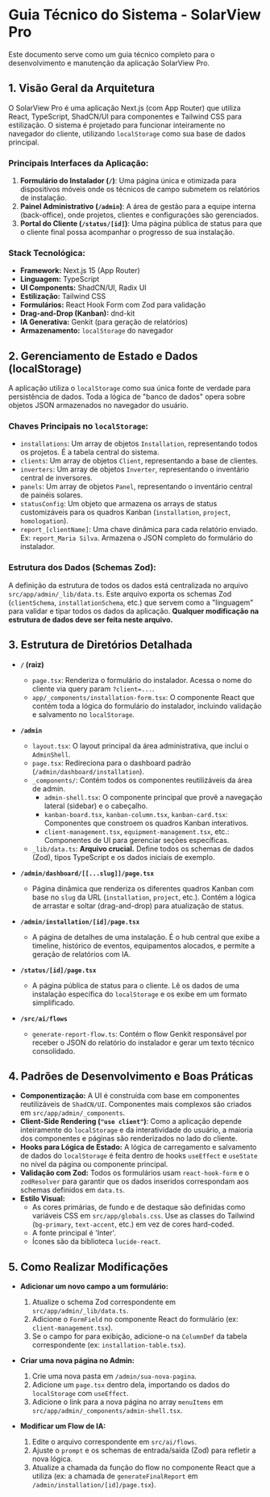 # Guia Técnico do Sistema - SolarView Pro

Este documento serve como um guia técnico completo para o desenvolvimento e manutenção da aplicação SolarView Pro.

## 1. Visão Geral da Arquitetura

O SolarView Pro é uma aplicação Next.js (com App Router) que utiliza React, TypeScript, ShadCN/UI para componentes e Tailwind CSS para estilização. O sistema é projetado para funcionar inteiramente no navegador do cliente, utilizando `localStorage` como sua base de dados principal.

### Principais Interfaces da Aplicação:
1.  **Formulário do Instalador (`/`)**: Uma página única e otimizada para dispositivos móveis onde os técnicos de campo submetem os relatórios de instalação.
2.  **Painel Administrativo (`/admin`)**: A área de gestão para a equipe interna (back-office), onde projetos, clientes e configurações são gerenciados.
3.  **Portal do Cliente (`/status/[id]`)**: Uma página pública de status para que o cliente final possa acompanhar o progresso de sua instalação.

### Stack Tecnológica:
-   **Framework:** Next.js 15 (App Router)
-   **Linguagem:** TypeScript
-   **UI Components:** ShadCN/UI, Radix UI
-   **Estilização:** Tailwind CSS
-   **Formulários:** React Hook Form com Zod para validação
-   **Drag-and-Drop (Kanban):** dnd-kit
-   **IA Generativa:** Genkit (para geração de relatórios)
-   **Armazenamento:** `localStorage` do navegador

## 2. Gerenciamento de Estado e Dados (localStorage)

A aplicação utiliza o `localStorage` como sua única fonte de verdade para persistência de dados. Toda a lógica de "banco de dados" opera sobre objetos JSON armazenados no navegador do usuário.

### Chaves Principais no `localStorage`:
-   `installations`: Um array de objetos `Installation`, representando todos os projetos. É a tabela central do sistema.
-   `clients`: Um array de objetos `Client`, representando a base de clientes.
-   `inverters`: Um array de objetos `Inverter`, representando o inventário central de inversores.
-   `panels`: Um array de objetos `Panel`, representando o inventário central de painéis solares.
-   `statusConfig`: Um objeto que armazena os arrays de status customizáveis para os quadros Kanban (`installation`, `project`, `homologation`).
-   `report_[clientName]`: Uma chave dinâmica para cada relatório enviado. Ex: `report_Maria Silva`. Armazena o JSON completo do formulário do instalador.

### Estrutura dos Dados (Schemas Zod):
A definição da estrutura de todos os dados está centralizada no arquivo `src/app/admin/_lib/data.ts`. Este arquivo exporta os schemas Zod (`clientSchema`, `installationSchema`, etc.) que servem como a "linguagem" para validar e tipar todos os dados da aplicação. **Qualquer modificação na estrutura de dados deve ser feita neste arquivo.**

## 3. Estrutura de Diretórios Detalhada

-   **`/` (raiz)**
    -   `page.tsx`: Renderiza o formulário do instalador. Acessa o nome do cliente via query param `?client=...`.
    -   `app/_components/installation-form.tsx`: O componente React que contém toda a lógica do formulário do instalador, incluindo validação e salvamento no `localStorage`.

-   **`/admin`**
    -   `layout.tsx`: O layout principal da área administrativa, que inclui o `AdminShell`.
    -   `page.tsx`: Redireciona para o dashboard padrão (`/admin/dashboard/installation`).
    -   `_components/`: Contém todos os componentes reutilizáveis da área de admin.
        -   `admin-shell.tsx`: O componente principal que provê a navegação lateral (sidebar) e o cabeçalho.
        -   `kanban-board.tsx`, `kanban-column.tsx`, `kanban-card.tsx`: Componentes que constroem os quadros Kanban interativos.
        -   `client-management.tsx`, `equipment-management.tsx`, etc.: Componentes de UI para gerenciar seções específicas.
    -   `_lib/data.ts`: **Arquivo crucial.** Define todos os schemas de dados (Zod), tipos TypeScript e os dados iniciais de exemplo.

-   **`/admin/dashboard/[[...slug]]/page.tsx`**
    -   Página dinâmica que renderiza os diferentes quadros Kanban com base no `slug` da URL (`installation`, `project`, etc.). Contém a lógica de arrastar e soltar (drag-and-drop) para atualização de status.

-   **`/admin/installation/[id]/page.tsx`**
    -   A página de detalhes de uma instalação. É o hub central que exibe a timeline, histórico de eventos, equipamentos alocados, e permite a geração de relatórios com IA.

-   **`/status/[id]/page.tsx`**
    -   A página pública de status para o cliente. Lê os dados de uma instalação específica do `localStorage` e os exibe em um formato simplificado.

-   **`/src/ai/flows`**
    -   `generate-report-flow.ts`: Contém o flow Genkit responsável por receber o JSON do relatório do instalador e gerar um texto técnico consolidado.

## 4. Padrões de Desenvolvimento e Boas Práticas

-   **Componentização:** A UI é construída com base em componentes reutilizáveis de `ShadCN/UI`. Componentes mais complexos são criados em `src/app/admin/_components`.
-   **Client-Side Rendering (`"use client"`)**: Como a aplicação depende inteiramente do `localStorage` e da interatividade do usuário, a maioria dos componentes e páginas são renderizados no lado do cliente.
-   **Hooks para Lógica de Estado:** A lógica de carregamento e salvamento de dados do `localStorage` é feita dentro de hooks `useEffect` e `useState` no nível da página ou componente principal.
-   **Validação com Zod:** Todos os formulários usam `react-hook-form` e o `zodResolver` para garantir que os dados inseridos correspondam aos schemas definidos em `data.ts`.
-   **Estilo Visual:**
    -   As cores primárias, de fundo e de destaque são definidas como variáveis CSS em `src/app/globals.css`. Use as classes do Tailwind (`bg-primary`, `text-accent`, etc.) em vez de cores hard-coded.
    -   A fonte principal é 'Inter'.
    -   Ícones são da biblioteca `lucide-react`.

## 5. Como Realizar Modificações

-   **Adicionar um novo campo a um formulário:**
    1.  Atualize o schema Zod correspondente em `src/app/admin/_lib/data.ts`.
    2.  Adicione o `FormField` no componente React do formulário (ex: `client-management.tsx`).
    3.  Se o campo for para exibição, adicione-o na `ColumnDef` da tabela correspondente (ex: `installation-table.tsx`).

-   **Criar uma nova página no Admin:**
    1.  Crie uma nova pasta em `/admin/sua-nova-pagina`.
    2.  Adicione um `page.tsx` dentro dela, importando os dados do `localStorage` com `useEffect`.
    3.  Adicione o link para a nova página no array `menuItems` em `src/app/admin/_components/admin-shell.tsx`.

-   **Modificar um Flow de IA:**
    1.  Edite o arquivo correspondente em `src/ai/flows`.
    2.  Ajuste o `prompt` e os schemas de entrada/saída (Zod) para refletir a nova lógica.
    3.  Atualize a chamada da função do flow no componente React que a utiliza (ex: a chamada de `generateFinalReport` em `/admin/installation/[id]/page.tsx`).
